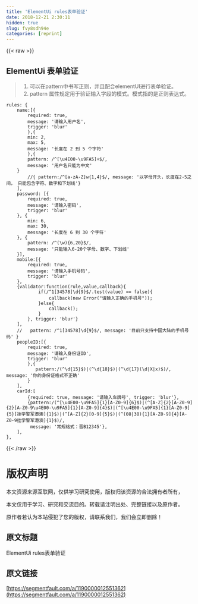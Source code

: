 ```yaml
---
title: 'ElementUi rules表单验证' 
date: 2018-12-21 2:30:11
hidden: true
slug: fvy8sdh94e
categories: [reprint]
---
```


{{< raw >}}

                    
<h2 id="articleHeader0">ElementUi 表单验证</h2>
<blockquote><ol>
<li>可以在pattern中书写正则，并且配合elementUI进行表单验证。</li>
<li>pattern 属性规定用于验证输入字段的模式。模式指的是正则表达式。</li>
</ol></blockquote>
<div class="widget-codetool" style="display:none;">
      <div class="widget-codetool--inner">
      <span class="selectCode code-tool" data-toggle="tooltip" data-placement="top" title="" data-original-title="全选"></span>
      <span type="button" class="copyCode code-tool" data-toggle="tooltip" data-placement="top" data-clipboard-text="rules: {
    name:[{
        required: true,
        message: '请输入用户名',
        trigger: 'blur'
        },{
        min: 2,
        max: 5,
        message: '长度在 2 到 5 个字符'
        },{
        pattern: /^[\u4E00-\u9FA5]+$/,
        message: '用户名只能为中文'
    }
        //{ pattern:/^[a-zA-Z]w{1,4}$/, message: '以字母开头，长度在2-5之间， 只能包含字符、数字和下划线'}
    ],
    password: [{
        required: true,
        message: '请输入密码',
        trigger: 'blur'
    }, {
        min: 6,
        max: 30,
        message: '长度在 6 到 30 个字符'
    }, {
        pattern: /^(\w){6,20}$/,
        message: '只能输入6-20个字母、数字、下划线'
    }],
    mobile:[{ 
        required: true,
        message: '请输入手机号码',
        trigger: 'blur'
    },
    {validator:function(rule,value,callback){
            if(/^1[34578]\d{9}$/.test(value) == false){
                callback(new Error(&quot;请输入正确的手机号&quot;));
            }else{
                callback();
            }
        }, trigger: 'blur'}
    ],
    //   pattern: /^1[34578]\d{9}$/, message: '目前只支持中国大陆的手机号码' }
    peopleID:[{
        required: true,
        message: '请输入身份证ID',
        trigger: 'blur'
        },{
           pattern:/(^\d{15}$)|(^\d{18}$)|(^\d{17}(\d|X|x)$)/, message: '你的身份证格式不正确' 
        }
    ],
    carId:[
        {required: true, message: '请输入车牌号', trigger: 'blur'}, 
        {pattern:/(^[\u4E00-\u9FA5]{1}[A-Z0-9]{6}$)|(^[A-Z]{2}[A-Z0-9]{2}[A-Z0-9\u4E00-\u9FA5]{1}[A-Z0-9]{4}$)|(^[\u4E00-\u9FA5]{1}[A-Z0-9]{5}[挂学警军港澳]{1}$)|(^[A-Z]{2}[0-9]{5}$)|(^(08|38){1}[A-Z0-9]{4}[A-Z0-9挂学警军港澳]{1}$)/,
         message: '常规格式：晋B12345'},
    ],
}," title="" data-original-title="复制"></span>
      <span type="button" class="saveToNote code-tool" data-toggle="tooltip" data-placement="top" title="" data-original-title="放进笔记"></span>
      </div>
      </div><pre class="hljs xquery"><code>rules: {
    name:[{
        required: true,
        message: <span class="hljs-string">'请输入用户名'</span>,
        trigger: <span class="hljs-string">'blur'</span>
        },{
        min: <span class="hljs-number">2</span>,
        max: <span class="hljs-number">5</span>,
        message: <span class="hljs-string">'长度在 2 到 5 个字符'</span>
        },{
        pattern: /^[\u4E0<span class="hljs-number">0</span>-\u9FA5]+$/,
        message: <span class="hljs-string">'用户名只能为中文'</span>
    }
        //{ pattern:/^[a-zA-Z]w{<span class="hljs-number">1</span>,<span class="hljs-number">4</span>}$/, message: <span class="hljs-string">'以字母开头，长度在2-5之间， 只能包含字符、数字和下划线'</span>}
    ],
    password: [{
        required: true,
        message: <span class="hljs-string">'请输入密码'</span>,
        trigger: <span class="hljs-string">'blur'</span>
    }, {
        min: <span class="hljs-number">6</span>,
        max: <span class="hljs-number">30</span>,
        message: <span class="hljs-string">'长度在 6 到 30 个字符'</span>
    }, {
        pattern: /^(\w){<span class="hljs-number">6</span>,<span class="hljs-number">20</span>}$/,
        message: <span class="hljs-string">'只能输入6-20个字母、数字、下划线'</span>
    }],
    mobile:[{ 
        required: true,
        message: <span class="hljs-string">'请输入手机号码'</span>,
        trigger: <span class="hljs-string">'blur'</span>
    },
    {validator:function(rule,value,callback){
            if(/^<span class="hljs-number">1</span>[<span class="hljs-number">34578</span>]\d{<span class="hljs-number">9</span>}$/.test(value) == false){
                callback(new Error(<span class="hljs-string">"请输入正确的手机号"</span>));
            }else{
                callback();
            }
        }, trigger: <span class="hljs-string">'blur'</span>}
    ],
    //   pattern: /^<span class="hljs-number">1</span>[<span class="hljs-number">34578</span>]\d{<span class="hljs-number">9</span>}$/, message: <span class="hljs-string">'目前只支持中国大陆的手机号码'</span> }
    peopleID:[{
        required: true,
        message: <span class="hljs-string">'请输入身份证ID'</span>,
        trigger: <span class="hljs-string">'blur'</span>
        },{
           pattern:/(^\d{<span class="hljs-number">15</span>}$)|(^\d{<span class="hljs-number">18</span>}$)|(^\d{<span class="hljs-number">17</span>}(\d|X|x)$)/, message: <span class="hljs-string">'你的身份证格式不正确'</span> 
        }
    ],
    carId:[
        {required: true, message: <span class="hljs-string">'请输入车牌号'</span>, trigger: <span class="hljs-string">'blur'</span>}, 
        {pattern:/(^[\u4E0<span class="hljs-number">0</span>-\u9FA5]{<span class="hljs-number">1</span>}[A-Z<span class="hljs-number">0</span>-<span class="hljs-number">9</span>]{<span class="hljs-number">6</span>}$)|(^[A-Z]{<span class="hljs-number">2</span>}[A-Z<span class="hljs-number">0</span>-<span class="hljs-number">9</span>]{<span class="hljs-number">2</span>}[A-Z<span class="hljs-number">0</span>-<span class="hljs-number">9</span>\u4E0<span class="hljs-number">0</span>-\u9FA5]{<span class="hljs-number">1</span>}[A-Z<span class="hljs-number">0</span>-<span class="hljs-number">9</span>]{<span class="hljs-number">4</span>}$)|(^[\u4E0<span class="hljs-number">0</span>-\u9FA5]{<span class="hljs-number">1</span>}[A-Z<span class="hljs-number">0</span>-<span class="hljs-number">9</span>]{<span class="hljs-number">5</span>}[挂学警军港澳]{<span class="hljs-number">1</span>}$)|(^[A-Z]{<span class="hljs-number">2</span>}[<span class="hljs-number">0</span>-<span class="hljs-number">9</span>]{<span class="hljs-number">5</span>}$)|(^(08|<span class="hljs-number">38</span>){<span class="hljs-number">1</span>}[A-Z<span class="hljs-number">0</span>-<span class="hljs-number">9</span>]{<span class="hljs-number">4</span>}[A-Z<span class="hljs-number">0</span>-<span class="hljs-number">9</span>挂学警军港澳]{<span class="hljs-number">1</span>}$)/,
         message: <span class="hljs-string">'常规格式：晋B12345'</span>},
    ],
},</code></pre>

                
{{< /raw >}}

# 版权声明
本文资源来源互联网，仅供学习研究使用，版权归该资源的合法拥有者所有，

本文仅用于学习、研究和交流目的。转载请注明出处、完整链接以及原作者。

原作者若认为本站侵犯了您的版权，请联系我们，我们会立即删除！

## 原文标题
ElementUi rules表单验证

## 原文链接
[https://segmentfault.com/a/1190000012551362](https://segmentfault.com/a/1190000012551362)

